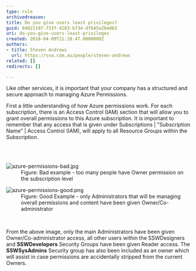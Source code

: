 ```yaml
---
type: rule
archivedreason: 
title: Do you give users least privileges?
guid: 84021197-733f-4203-b734-df845a2be063
uri: do-you-give-users-least-privileges
created: 2018-04-09T21:28:47.0000000Z
authors:
- title: Steven Andrews
  url: https://ssw.com.au/people/steven-andrews
related: []
redirects: []

---
```



<p class="ssw15-rteElement-P">Like other services, it is important that your company has a structured and secure approach to managing Azure Permissions.<br></p><div><p class="ssw15-rteElement-P">First a little understanding of how Azure permissions work. For each subscription, there is an Access Control (IAM) section that will allow you to grant overall permissions to this Azure subscription. It is important to remember that any access that is given under Subscriptions | &quot;Subscription Name&quot; | Access Control (IAM), will apply to all Resource Groups within the Subscription.<br></p></div>
<br><excerpt class='endintro'></excerpt><br>
<dl class="badImage"><dt><img src="/PublishingImages/azure-permissions-bad.jpg" alt="azure-permissions-bad.jpg" /></dt><dd>Figure&#58;&#160;Bad example - too many people have Owner permission on the subscription level</dd></dl><dl class="goodImage"><dt><img src="/PublishingImages/azure-permissions-good.png" alt="azure-permissions-good.png" /></dt><dd>Figure&#58; Good Example - only Administrators that will be managing overall permissions and content have been given Owner/Co-administrator</dd></dl> ​
<p>From the above image, only the main Administrators have been given Owner/Co-administrator access, all other users within the SSWDesigners and <b> SSWDevelopers</b> Security Groups have been given Reader access. The <b>SSWSysAdmins</b> Security group has also been included as an owner which will assist in case permissions are accidentally stripped from the current Owners.<br>​​<br></p>


